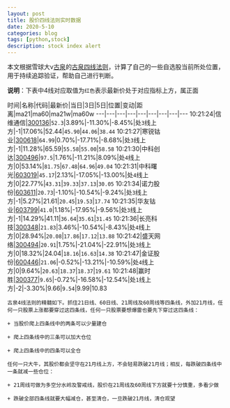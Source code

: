 ```yaml
---
layout: post
title: 股价四线法则实时数据
date: 2020-5-10
categories: blog
tags: [python,stock]
description: stock index alert
---
```



本文根据雪球大v[古泉](https://xueqiu.com/u/7148646888)的[古泉四线法则](https://xueqiu.com/7148646888/130498192)，计算了自己的一些自选股当前所处位置，用于持续追踪验证，帮助自己进行判断。

**说明**：下表中4线对应取值为`红色`表示最新价处于对应指标上方，属正面

时间|名称|代码|最新价|当日|3日|5日|位置|变动|距离|ma21|ma60|ma21w|ma60w
---|---|---|---|---|---|---|---|---
10:21:24|信维通信|[300136](https://xueqiu.com/S/SZ300136)|`52.3`|3.89%|-11.30%|-8.45%|处`3`线上方|-1|17.06%|52.44|`45.90`|`44.06`|`38.44`
10:21:27|寒锐钴业|[300618](https://xueqiu.com/S/SZ300618)|`64.99`|0.70%|-17.71%|-8.68%|处`3`线上方|-1|11.28%|65.59|`55.58`|`55.00`|`58.58`
10:21:30|中科创达|[300496](https://xueqiu.com/S/SZ300496)|`97.5`|1.76%|-11.21%|8.09%|处`4`线上方|0|53.14%|`81.75`|`67.48`|`64.96`|`49.04`
10:21:31|中科曙光|[603019](https://xueqiu.com/S/SH603019)|`45.17`|2.13%|-17.05%|-13.00%|处`4`线上方|0|22.77%|`43.31`|`39.33`|`37.13`|`30.05`
10:21:34|诺力股份|[603611](https://xueqiu.com/S/SH603611)|`20.73`|-1.10%|-10.54%|-9.24%|处`3`线上方|-1|5.27%|21.61|`20.45`|`19.53`|`17.74`
10:21:35|华友钴业|[603799](https://xueqiu.com/S/SH603799)|`41.0`|1.18%|-17.95%|-9.56%|处`3`线上方|-1|14.29%|41.11|`36.64`|`35.61`|`31.45`
10:21:36|长亮科技|[300348](https://xueqiu.com/S/SZ300348)|`21.83`|3.46%|-10.54%|-8.43%|处`4`线上方|0|28.94%|`20.08`|`17.86`|`17.12`|`13.88`
10:21:42|盛天网络|[300494](https://xueqiu.com/S/SZ300494)|`20.91`|1.75%|-21.04%|-22.91%|处`3`线上方|0|18.32%|24.04|`18.16`|`16.63`|`14.38`
10:21:47|金证股份|[600446](https://xueqiu.com/S/SH600446)|`21.06`|-0.52%|-13.21%|-10.59%|处`4`线上方|0|9.64%|`20.63`|`18.37`|`18.37`|`19.61`
10:21:48|赢时胜|[300377](https://xueqiu.com/S/SZ300377)|`9.65`|-0.72%|-16.58%|-12.54%|处`1`线上方|-2|-3.30%|9.66|`9.54`|9.99|10.83

```
古泉4线法则的精髓如下。抓住21日线、60日线、21周线及60周线等四条线，外加21月线，任何一只股票上涨都要穿过这四条线，任何一只股票要想爆雷也要先下穿过这四条线：

+ 当股价爬上四条线中的两条可以少量建仓

+ 爬上四条线中的三条可以加大仓位

+ 爬上四条线中的四条可以全仓

任何一只大牛，其股价都会坚守在21月线上方，不会轻易跌破21月线；相反，每跌破四条线中一条就减一些仓位：

+ 21周线可做为多空分水岭及警戒线，股价在21周线及60周线下方就要十分慎重，多看少做

+ 跌破全部四条线就要大幅减仓，甚至清仓，一旦跌破21月线，清仓观望
```